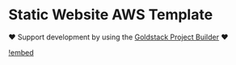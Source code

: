 # Static Website AWS Template

❤️ Support development by using the [Goldstack Project Builder](https://goldstack.party) ❤️

[!embed](../../../docs/docs/modules/static-website-aws/index.md)

